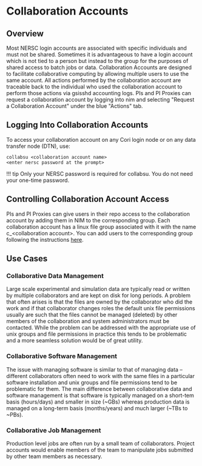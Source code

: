 # Collaboration Accounts

## Overview

Most NERSC login accounts are associated with specific individuals and
must not be shared. Sometimes it is advantageous to have a login
account which is not tied to a person but instead to the group for the
purposes of shared access to batch jobs or data. Collaboration
Accounts are designed to facilitate collaborative computing by
allowing multiple users to use the same account.  All actions
performed by the collaboration account are traceable back to the
individual who used the collaboration account to perform those actions
via gsisshd accounting logs. PIs and PI Proxies can request a
collaboration account by logging into nim and selecting "Request a
Collaboration Account" under the blue "Actions" tab.

## Logging Into Collaboration Accounts

To access your collaboration account on any Cori login node or on any
data transfer node (DTN), use:

```
collabsu <collaboration account name>
<enter nersc password at the prompt>
```

!!! tip
    Only your NERSC password is required for collabsu. You do not need your one-time password.

## Controlling Collaboration Account Access

PIs and PI Proxies can give users in their repo access to the
collaboration account by adding them in NIM to the corresponding
group. Each collaboration account has a linux file group associated
with it with the name c_<collaboration account\>. You can add users to
the corresponding group following the instructions
[here](https://www.nersc.gov/users/accounts/nim/nim-guide-for-pis/#toc-anchor-8).

## Use Cases

### Collaborative Data Management

Large scale experimental and simulation data are typically read or
written by multiple collaborators and are kept on disk for long
periods. A problem that often arises is that the files are owned by
the collaborator who did the work and if that collaborator changes
roles the default unix file permissions usually are such that the
files cannot be managed (deleted) by other members of the
collaboration and system administrators must be contacted. While the
problem can be addressed with the appropriate use of unix groups and
file permissions in practice this tends to be problematic and a more
seamless solution would be of great utility.

### Collaborative Software Management

The issue with managing software is similar to that of managing data –
different collaborators often need to work with the same files in a
particular software installation and unix groups and file permissions
tend to be problematic for them.  The main difference between
collaborative data and software management is that software is
typically managed on a short-tem basis (hours/days) and smaller in
size (~GBs) whereas production data is managed on a long-term basis
(months/years) and much larger (~TBs to ~PBs).

### Collaborative Job Management

Production level jobs are often run by a small team of collaborators.
Project accounts would enable members of the team to manipulate jobs
submitted by other team members as necessary.
